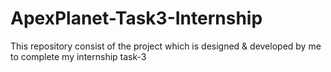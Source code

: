 # ApexPlanet-Task3-Internship
This repository consist of the project which is designed &amp; developed by me to complete my internship task-3
